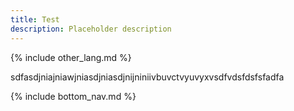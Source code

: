 ```yaml
---
title: Test
description: Placeholder description
---
```


{% include other_lang.md %}
 
<!--Remember to replace the filename (.md) with a unique filename, as well as edit the title and description-->   
<!--Your content here-->
sdfasdjniajniawjniasdjniasdjnijniniivbuvctvyuvyxvsdfvdsfdsfsfadfa

{% include bottom_nav.md %}
